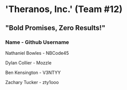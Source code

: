 # 'Theranos, Inc.' (Team #12)
## "Bold Promises, Zero Results!"

### Name         - Github Username

Nathaniel Bowles - NBCode45

Dylan Collier    - Mozzle

Ben Kensington   - V3NTYY

Zachary Tucker   - zty1ooo


